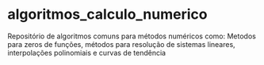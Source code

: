 # algoritmos_calculo_numerico
Repositório de algoritmos comuns para métodos numéricos como: Metodos para zeros de funções, métodos para resolução de sistemas lineares, interpolações polinomiais e curvas de tendência
